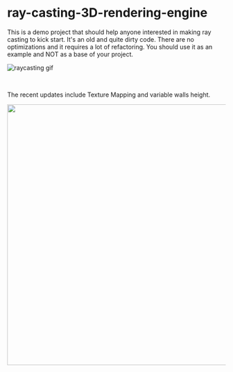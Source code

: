 # ray-casting-3D-rendering-engine
This is a demo project that should help anyone interested in making ray casting to kick start.
It's an old and quite dirty code. There are no optimizations and it requires a lot of refactoring. 
You should use it as an example and NOT as a base of your project.

![raycasting gif](https://user-images.githubusercontent.com/7083803/60018590-72fcb100-9694-11e9-82b7-79c8b86d617a.gif)

<br>

The recent updates include Texture Mapping and variable walls height.

<p align="center">
  <img width="800" height="600" src="https://user-images.githubusercontent.com/7083803/63848144-f047e900-c997-11e9-895e-3cfc2faf414c.gif">
</p>
